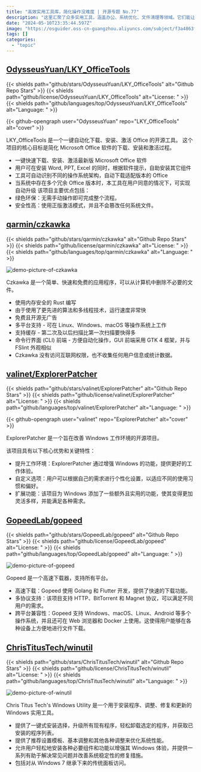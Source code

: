 ```yaml
---
title: "高效实用工具库，简化操作没难度 | 开源专题 No.77"
description: "这里汇聚了众多实用工具，涵盖办公、系统优化、文件清理等领域。它们能让你的工作与生活更加便捷高效，一键解决各种难题，快来探索这个实用工具的宝库吧！"
date: "2024-05-10T23:35:44.597Z"
image: "https://osguider.oss-cn-guangzhou.aliyuncs.com/subject/f3a4863fe1646a4fa3bd2475e2e4f751.png"
tags: []
categories:
  - "topic"
---
```


## [OdysseusYuan/LKY_OfficeTools](https://github.com/OdysseusYuan/LKY_OfficeTools)

{{< shields path="github/stars/OdysseusYuan/LKY_OfficeTools" alt="Github Repo Stars" >}} {{< shields path="github/license/OdysseusYuan/LKY_OfficeTools" alt="License: " >}} {{< shields path="github/languages/top/OdysseusYuan/LKY_OfficeTools" alt="Language: " >}}

{{< github-opengraph user="OdysseusYuan" repo="LKY_OfficeTools" alt="cover" >}}

LKY_OfficeTools 是一个一键自动化下载、安装、激活 Office 的开源工具。
这个项目的核心目标是简化 Microsoft Office 软件的下载、安装和激活过程。

- 一键快速下载、安装、激活最新版 Microsoft Office 软件
- 用户可在安装 Word, PPT, Excel 的同时，根据软件提示，自助安装其它组件
- 工具可自动识别不同的操作系统架构，自动下载适配版本的 Office
- 当系统中存在多个冗余 Office 版本时，本工具在用户同意的情况下，可实现自动升级
该项目主要优点包括：
- 绿色环保：无需手动操作即可完成整个流程。
- 安全性高：使用正版激活模式，并且不会篡改任何系统文件。
  
## [qarmin/czkawka](https://github.com/qarmin/czkawka)

{{< shields path="github/stars/qarmin/czkawka" alt="Github Repo Stars" >}} {{< shields path="github/license/qarmin/czkawka" alt="License: " >}} {{< shields path="github/languages/top/qarmin/czkawka" alt="Language: " >}}

![demo-picture-of-czkawka](https://osguider.oss-cn-guangzhou.aliyuncs.com/subject/a78c8e37590a116bcaa18171741b374f.png)

Czkawka 是一个简单、快速和免费的应用程序，可以从计算机中删除不必要的文件。

- 使用内存安全的 Rust 编写
- 由于使用了更先进的算法和多线程技术，运行速度非常快
- 免费且开源无广告
- 多平台支持 - 可在 Linux、Windows、macOS 等操作系统上工作
- 支持缓存 - 第二次及以后扫描比第一次扫描要快得多
- 命令行界面 (CLI) 前端 - 方便自动化操作，GUI 前端采用 GTK 4 框架，并与 FSlint 外观相似
- Czkawka 没有访问互联网权限，也不收集任何用户信息或统计数据。
  
## [valinet/ExplorerPatcher](https://github.com/valinet/ExplorerPatcher)

{{< shields path="github/stars/valinet/ExplorerPatcher" alt="Github Repo Stars" >}} {{< shields path="github/license/valinet/ExplorerPatcher" alt="License: " >}} {{< shields path="github/languages/top/valinet/ExplorerPatcher" alt="Language: " >}}

{{< github-opengraph user="valinet" repo="ExplorerPatcher" alt="cover" >}}

ExplorerPatcher 是一个旨在改善 Windows 工作环境的开源项目。

该项目具有以下核心优势和关键特性：

- 提升工作环境：ExplorerPatcher 通过增强 Windows 的功能，提供更好的工作体验。
- 自定义选项：用户可以根据自己的需求进行个性化设置，以适应不同的使用习惯和偏好。
- 扩展功能：该项目为 Windows 添加了一些额外且实用的功能，使其变得更加灵活多样，并能满足各种需求。
  
## [GopeedLab/gopeed](https://github.com/GopeedLab/gopeed)

{{< shields path="github/stars/GopeedLab/gopeed" alt="Github Repo Stars" >}} {{< shields path="github/license/GopeedLab/gopeed" alt="License: " >}} {{< shields path="github/languages/top/GopeedLab/gopeed" alt="Language: " >}}

![demo-picture-of-gopeed](https://picgo-daily.oss-cn-guangzhou.aliyuncs.com/picgo-daily/2023/a1ff828ff4199aea3662795d8442bbaa.png)

Gopeed 是一个高速下载器，支持所有平台。

- 高速下载：Gopeed 使用 Golang 和 Flutter 开发，提供了快速的下载功能。
- 多协议支持：该项目支持 HTTP、BitTorrent 和 Magnet 协议，可以满足不同用户的需求。
- 跨平台兼容性：Gopeed 支持 Windows、macOS、Linux、Android 等多个操作系统，并且还可在 Web 浏览器和 Docker 上使用。这使得用户能够在各种设备上方便地进行文件下载。
  
## [ChrisTitusTech/winutil](https://github.com/ChrisTitusTech/winutil)

{{< shields path="github/stars/ChrisTitusTech/winutil" alt="Github Repo Stars" >}} {{< shields path="github/license/ChrisTitusTech/winutil" alt="License: " >}} {{< shields path="github/languages/top/ChrisTitusTech/winutil" alt="Language: " >}}

![demo-picture-of-winutil](https://osguider.oss-cn-guangzhou.aliyuncs.com/subject/de01fcd5fe615e899ffd4e869fc082f3.png)

Chris Titus Tech's Windows Utility 是一个用于安装程序、调整、修复和更新的 Windows 实用工具。

- 提供了一键式安装选择，升级所有现有程序，轻松卸载选定的程序，并获取已安装的程序列表。
- 提供了推荐设置模板、基本调整和其他各种调整来优化系统性能。
- 允许用户轻松地安装各种必要组件和功能以增强其 Windows 体验，并提供一系列有助于解决常见问题并改善系统稳定性的修复措施。
- 包括对从 Windows 7 继承下来的传统面板访问。
  
